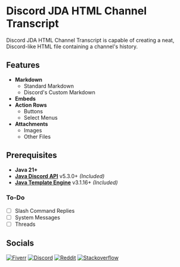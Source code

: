# Discord JDA HTML Channel Transcript

Discord JDA HTML Channel Transcript is capable of creating a neat, Discord-like HTML file containing a
channel's history.

## Features

- **Markdown**
  - Standard Markdown
  - Discord's Custom Markdown
- **Embeds**
- **Action Rows**
  - Buttons
  - Select Menus
- **Attachments**
  - Images
  - Other Files

## Prerequisites

- **Java 21+**
- [**Java Discord API**](https://github.com/discord-jda/JDA) v5.3.0+ *(Included)*
- [**Java Template Engine**](https://github.com/casid/jte/) v3.1.16+ *(Included)*

### To-Do

- [ ] Slash Command Replies
- [ ] System Messages
- [ ] Threads

## Socials

[![Fiverr](https://img.shields.io/badge/%40SkyWolfXP-FFFFFF?style=flat-square&logo=fiverr&logoColor=FFFFFF&logoSize=auto&color=%231DBF73)](https://www.fiverr.com/skywolfxp) [![Discord](https://img.shields.io/badge/%40SkyWolfXP-FFFFFF?style=flat-square&logo=discord&logoColor=FFFFFF&color=%235865F2)](https://discord.com/users/545902760453996546) [![Reddit](https://img.shields.io/badge/u%2FSkyWolfXP-FFFFFF?style=flat-square&logo=reddit&logoColor=FFFFFF&color=%23FF4500)](https://reddit.com/user/skywolfxp) [![Stackoverflow](https://img.shields.io/badge/SkyWolfXP-FFFFFF?style=flat-square&logo=stackoverflow&logoColor=FFFFFF&color=%23F58025)](https://stackoverflow.com/users/16410630)